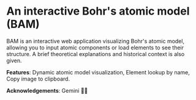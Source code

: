 # An interactive Bohr's atomic model (BAM)

BAM is an interactive web application visualizing Bohr's atomic model, allowing you to input atomic components or load elements to see their structure. A brief theoretical explanations and historical context is also given.

**Features**: Dynamic atomic model visualization, Element lookup by name, Copy image to clipboard.

**Acknowledgements**: Gemini 🤖😁
